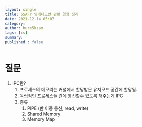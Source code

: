 ```yaml
---
layout: single
title: SSAFY 임베디드반 관련 경험 정리
date: 2021-12-14 05:07
category: 
author: bure5kzam
tags: [cs]
summary: 
published : false
---
```


# 질문
1. IPC란?
   1. 프로세스의 메모리는 커널에서 할당받은 유저모드 공간에 할당됨.
   2. 독립적인 프로세스들 간에 통신할수 있도록 해주는게 IPC
   3. 종류
      1. PIPE (반 이중 통신, read, write)
      2. Shared Memory
      3. Memory Map
